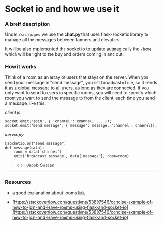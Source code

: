 # Socket io and how we use it

### A breif description

Under `/src/pages` we use the **chat.py** that uses flask-socketio library to manage all the messages between farmers and elevators.

It will be also implemented the socket io to update autmagically the `/home` which will be tight to the buy and orders coming in and out.

### How it works

Think of a room as an array of users that stays on the server. When you send your message in "send message", you set broadcast=True, so it sends it as a global message to all users, as long as they are connected. If you only want to send to users in specific rooms, you will need to specify which room you want to send the message to from the client, each time you send a message, like this:

*client.js*
```
socket.emit('join', { 'channel': channel, ... });
socket.emit('send message', {'message': message, 'channel': channel});
```

*server.py*
```
@socketio.on("send message")
def message(data):
    room = data['channel']
    emit('broadcast message', data['message'], room=room)
```

> cit - [Jacob Sussan](https://stackoverflow.com/questions/53807546/concise-example-of-how-to-join-and-leave-rooms-using-flask-and-socket-io)

---

### Resources

- a good explanation about rooms [link](https://stackoverflow.com/questions/53807546/concise-example-of-how-to-join-and-leave-rooms-using-flask-and-socket-io)

- [https://stackoverflow.com/questions/53807546/concise-example-of-how-to-join-and-leave-rooms-using-flask-and-socket-io](https://stackoverflow.com/questions/53807546/concise-example-of-how-to-join-and-leave-rooms-using-flask-and-socket-io)